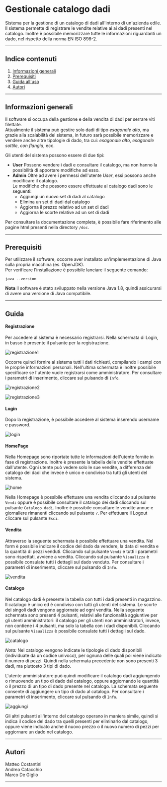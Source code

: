 
# Gestionale catalogo dadi
Sistema per la gestione di un catalogo di dadi all'interno di un'azienda edile.
Il sistema permette di registrare le vendite relative ai ai dadi presenti nel catalogo. Inoltre è possibile memorizzare tutte le informazioni riguardanti un dado, nel rispetto della norma EN ISO 898-2. 
***
## Indice contenuti
1. [Informazioni generali](#info)
2. [Prerequisiti](#requisiti)
3. [Guida all'uso](#esecuzione)
4. [Autori](#autori)
***
## Informazioni generali
Il software si occupa della gestione e della vendita di dadi per serrare viti filettate.  
Attualmente il sistema può gestire solo dadi di tipo _esagonale alto_, ma grazie alla scalabilità del sistema, in futuro sarà possibile memorizzare e vendere anche altre tipologie di dado, tra cui: _esagonale alto_, _esagonale sottile_, _con flangia_, ecc.

Gli utenti del sistema possono essere di due tipi:
* **User** Possono vendere i dadi e consultare il catalogo, ma non hanno la possibilità di apportare modifiche ad esso.
* **Admin** Oltre ad avere i permessi dell'utente _User_, essi possono anche modificare il catalogo.  
  Le modifiche che possono essere effettuate al catalogo dadi sono le seguenti:
  * Aggiungi un nuovo set di dadi al catalogo
  * Elimina un set di dadi dal catalogo
  * Aggiorna il prezzo relativo ad un set di dadi
  * Aggiorna le scorte relative ad un set di dadi

Per consultare la documentazione completa, è possibile fare riferimento alle pagine html presenti nella directory `/doc`.
***
## Prerequisiti
Per utilizzare il software, occorre aver installato un'implementazione di Java sulla propria macchina (es. OpenJDK).  
Per verificare l'installazione è possibile lanciare il seguente comando:  
```
java --version
```
**Nota** Il software è stato sviluppato nella versione Java 1.8, quindi assicurarsi di avere una versione di Java compatibile.
***
## Guida

#### Registrazione
Per accedere al sistema è necessario registrarsi. Nella schermata di Login, in basso è presente il pulsante per la registrazione.

![registrazione1](https://user-images.githubusercontent.com/55923261/120051170-df6e5080-c01f-11eb-8269-f0fbd65f76ce.png)

Occorre quindi fornire al sistema tutti i dati richiesti, compilando i campi con le proprie informazioni personali. Nell'ultima schermata è inoltre possibile specificare se l'utente vuole registrarsi come amministratore. Per consultare i parametri di inserimento, cliccare sul pulsando di `Info`.

![registrazione2](https://user-images.githubusercontent.com/55923261/120051201-00cf3c80-c020-11eb-9b76-4a50dfa2ff7a.png)

![registrazione3](https://user-images.githubusercontent.com/55923261/120051205-0593f080-c020-11eb-97fc-705382839c4e.png)


#### Login
Dopo la registrazione, è possibile accedere al sistema inserendo username e password.

![login](https://user-images.githubusercontent.com/55923261/120051417-daf66780-c020-11eb-8dbd-70ef52572117.png)

#### HomePage
Nella Homepage sono riportate tutte le informazioni dell'utente fornite in fase di registrazione. Inoltre è presente la tabella delle vendite effettuate dall'utente. Ogni utente può vedere solo le sue vendite, a differenza del catalogo dei dadi che invece è unico e condiviso tra tutti gli utenti del sistema.

![home](https://user-images.githubusercontent.com/55923261/120051563-6d970680-c021-11eb-86b5-edb158fd7c53.png)

Nella Homepage è possibile effettuare una vendita cliccando sul pulsante `Vendi` oppure è possibile consultare il catalogo dei dadi cliccando sul pulsante `Catalogo dadi`. Inoltre è possibile consultare le vendite annue e giornaliere rimanenti cliccando sul pulsante `?`. Per effettuare il Logout cliccare sul pulsante `Esci`.

#### Vendita
Attraverso la seguente schermata è possibile effettuare una vendita. Nel form è possibile indicare il codice del dado da vendere, la data di vendita e la quantità di pezzi venduti. Cliccando sul pulsante `Vendi` e tutti i parametri sono rispettati, avviene a vendita. Cliccando sul pulsante `Visualizza` è possibile consulate tutti i dettagli sul dado venduto. Per consultare i parametri di inserimento, cliccare sul pulsando di `Info`.

![vendita](https://user-images.githubusercontent.com/55923261/120051852-b602f400-c022-11eb-9d6d-1dd01efe7829.png)

#### Catalogo
Nel catalogo dadi è presente la tabella con tutti i dadi presenti in magazzino. Il catalogo è unico ed è condiviso con tutti gli utenti del sistema. Le scorte dei singoli dadi vengono aggiornate ad ogni vendita. Nella seguente schermata sono presenti 4 pulsanti, relativi alle funzionalità aggiuntive per gli utenti amministratori: il catalogo per gli utenti non amministratori, invece, non contiene i 4 pulsanti, ma solo la tabella con i dadi disponibili. Cliccando sul pulsante `Visualizza` è possibile consulate tutti i dettagli sul dado.

![catalogo](https://user-images.githubusercontent.com/55923261/120051871-c915c400-c022-11eb-87ee-db77baf6310b.png)

*Nota:* Nel catalogo vengono indicate le tipologie di dado disponibili (individuate da un codice univoco), per ognuna delle quali poi viene indicato il numero di pezzi. Quindi nella schermata precedente non sono presenti 3 dadi, ma piuttosto 3 tipi di dado.

L'utente amministratore può quindi modificare il catalogo dadi aggiungendo o rimuovendo un tipo di dado dal catalogo, oppure aggiornando le quantità o il prezzo di un tipo di dado presente nel catalogo. La schemata seguente consente di aggiungere un tipo di dado al catalogo. Per consultare i parametri di inserimento, cliccare sul pulsando di `Info`.

![aggiungi](https://user-images.githubusercontent.com/55923261/120052239-8c4acc80-c024-11eb-9c95-d98c5713721a.png)

Gli altri pulsanti all'interno del catalogo operano in maniera simile, quindi si indica il codice del dado tra quelli presenti per eliminarlo dal catalogo, oppure viene indicato anche il nuovo prezzo o il nuovo numero di pezzi per aggiornare un dado nel catalogo.
***
## Autori

Matteo Costantini  
Andrea Catacchio  
Marco De Giglio

***
